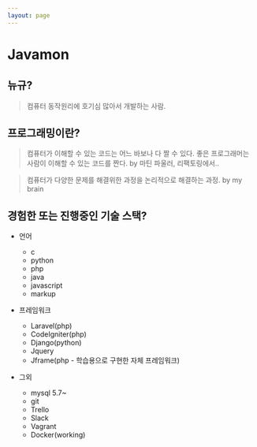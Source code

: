 ```yaml
---
layout: page
---
```


# Javamon

## 뉴규?
> 컴퓨터 동작원리에 호기심 많아서 개발하는 사람.

## 프로그래밍이란?
> 컴퓨터가 이해할 수 있는 코드는 어느 바보나 다 짤 수 있다. 좋은 프로그래머는 사람이 이해할 수 있는 코드를 짠다.
 by 마틴 파울러, 리팩토링에서..

> 컴퓨터가 다양한 문제를 해결위한 과정을 논리적으로 해결하는 과정.
 by my brain
 
## 경험한 또는 진행중인 기술 스택?
* 언어
    * c
    * python
    * php
    * java
    * javascript
    * markup
    
* 프레임워크
    * Laravel(php)
    * CodeIgniter(php)
    * Django(python)
    * Jquery
    * Jframe(php - 학습용으로 구현한 자체 프레임워크)
    
* 그외
    * mysql 5.7~
    * git
    * Trello
    * Slack
    * Vagrant
    * Docker(working)
    
   
    